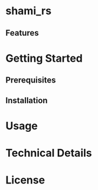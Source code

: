 # shami_rs

## Features

# Getting Started 

## Prerequisites

## Installation

# Usage

# Technical Details

# License
